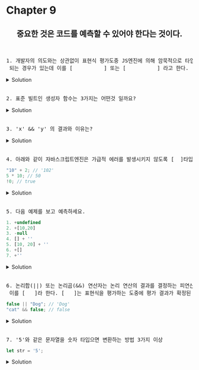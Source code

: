 # Chapter 9

<h2 align="center">중요한 것은 코드를 예측할 수 있어야 한다는 것이다.</h2>
<br>

<pre>1. 개발자의 의도와는 상관없이 표현식 평가도중 JS엔진에 의해 암묵적으로 타입이 반환<br> 되는 경우가 있는데 이를 [          ] 또는 [          ] 라고 한다.</pre>
   <details>
      <summary>Solution</summary>
        <strong>암묵적 타입 변환, 타입 강제 변환</strong><br>
   </details> 
<br>
<pre>2. 표준 빌트인 생성자 함수는 3가지는 어떤것 일까요?</pre>
   <details>
      <summary>Solution</summary>
        <strong>String , Number, Boolean <br>
        보통 생성자 함수는 new 연산자를 호출하여 사용하는데 위의 3가지 생성자 함수는<br>
        String(1) -> "1" , Number('123') -> 123 , Boolean('x') // true, <br> 
        Boolean('') // false 이런식으로 변환이 가능합니다.</strong><br>
   </details> 
<br>

<pre>3. 'x' && 'y' 의 결과와 이유는?</pre>
   <details>
      <summary>Solution</summary>
        <strong>답은 y <br>
        이유 : 첫번째 x 는 true 로 평가되지만, 이 시점 까지는 표현식을 평가할수 없다.
        두 번째 피연산자까지 표현식의 평가 결과를 결정하는데 평과 결과를 결정할수 없어서<br> 
        논리 연산 결과를 결정하는 두 번째 피연산자 즉 문자열 'y'를 그대로 반환합니다.</strong><br>
   </details> 
<br>

<pre>4. 아래와 같이 자바스크립트엔진은 가급적 에러를 발생시키지 않도록 [  ]타입 변환을 통해 표현식을 평가합니다.
</pre>

```js
"10" + 2; // '102'
5 * 10; // 50
!0; // true
```

<details>
   <summary>Solution</summary>
      <strong>암묵적</strong>
</details>

<br>

<pre>5. 다음 예제를 보고 예측하세요.
</pre>

```js
1. +undefined
2. +[10,20]
3. -null
4. [] + ''
5. [10, 20] + ''
6. +[]
7. +''
```

<details>
   <summary>Solution</summary>
<pre>
1. NaN
2. NaN
3. -0
4. ''
5. '10,20'
6. 0
7. 0
</pre>
<pre>[해설]
단항연산자(+,-)는 피연산자가 숫자 타입의 값이 아니면 숫자타입의 값으로 암묵적 타입 변환을 수행하는데, 빈 문자열(''), 빈 배열([]), null, false는 0,-0으로, true는 1,-1로 변환됩니다. 객체와 빈 배열이 아닌 배열, undefined는 변환되지 않아 NaN이 됩니다.
</pre>
</details>

<br>

<pre>6. 논리합(||) 또는 논리곱(&&) 연산자는 논리 연산의 결과를 결정하는 피연산자를 타입 변환하지 않고 그대로 변환합니다.<br> 이를 [   ]라 한다. [   ]는 표현식을 평가하는 도중에 평가 결과가 확정된 경우 나머지 평가 과정을 생략하는 것을 말합니다.
</pre>

```js
false || "Dog"; // 'Dog'
"cat" && false; // false
```

<details>
   <summary>Solution</summary>
      <strong>단축 평가(short-circuit evaluation)</strong>
</details>

<br>

<pre>7. '5'와 같은 문자열을 숫자 타입으면 변환하는 방법 3가지 이상  
</pre>

```js
let str = '5';
```

<details>
   <summary>Solution</summary>
     1. Number 생성자 함수를 사용하기 ex) Number(str); <br>                
     2. ParseInt, ParseFloat같은 함수를 사용하는 방법 ex) parseInt(str);<br>
     3. + 단항 산술 연산자를 이용하는 방법 ex) +str;<br> 
     4. * 산술 연산자를 이용하는 방법 ex) str*1;<br>
</details>

<br>

